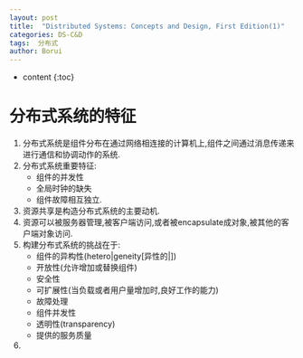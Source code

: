 ```yaml
---
layout: post
title:  "Distributed Systems: Concepts and Design, First Edition(1)"
categories: DS-C&D
tags:  分布式 
author: Borui
---
```


* content
{:toc}

# 分布式系统的特征
1. 分布式系统是组件分布在通过网络相连接的计算机上,组件之间通过消息传递来进行通信和协调动作的系统.
2. 分布式系统重要特征:   
    + 组件的并发性
    + 全局时钟的缺失
    + 组件故障相互独立.
3. 资源共享是构造分布式系统的主要动机.
4. 资源可以被服务器管理,被客户端访问,或者被encapsulate成对象,被其他的客户端对象访问.
5. 构建分布式系统的挑战在于:
    + 组件的异构性(hetero|geneity[异性的|])
    + 开放性(允许增加或替换组件)
    + 安全性
    + 可扩展性(当负载或者用户量增加时,良好工作的能力)
    + 故障处理
    + 组件并发性
    + 透明性(transparency)
    + 提供的服务质量
6. 